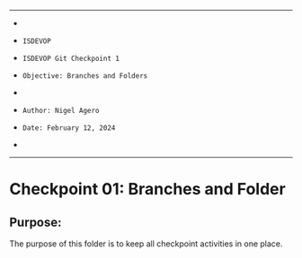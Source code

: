**********************************************************************
*
*     ISDEVOP
*     ISDEVOP Git Checkpoint 1
*     Objective: Branches and Folders
*     
*     Author: Nigel Agero
*     Date: February 12, 2024
*     
**********************************************************************

# Checkpoint 01: Branches and Folder
## Purpose:
The purpose of this folder is to keep all checkpoint activities in one place. <Insert your own message>